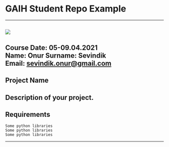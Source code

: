 # GAIH Student Repo Example
---
![](img/newlogo.png)
---
**Course Date:** 05-09.04.2021  
**Name:** Onur
**Surname:** Sevindik  
**Email:** sevindik.onur@gmail.com  
---
## Project Name
Description of your project.
---
## Requirements
```
Some python libraries
Some python libraries
Some python libraries
```
---
